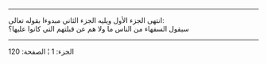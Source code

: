------------------------------------------------------------------------

انتهى الجزء الأول ويليه الجزء الثاني مبدوءا بقوله تعالى:  
سيقول السفهاء من الناس ما ولا هم عن قبلتهم التي كانوا عليها؟

------------------------------------------------------------------------

الجزء: 1 ¦ الصفحة: 120
